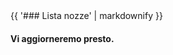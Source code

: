 <div class="heading">
<div class="text_line left"></div>
{{ '### Lista nozze' | markdownify }}
<div class="text_line right"></div>
</div>

#### Vi aggiorneremo presto.

